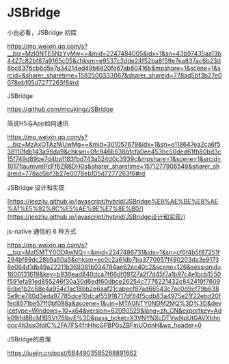 # JSBridge



小白必看，JSBridge 初探

https://mp.weixin.qq.com/s?__biz=MzI0NTE5NzYyMw==&mid=2247484005&idx=1&sn=43b97435aa13b4427c82bf87a9165c05&chksm=e9537c3dde24f52ba8f59e7ea837ac6b23d8bc8376cb6d5e7a34214ed49b6820fe67ab80416b&mpshare=1&scene=1&srcid=&sharer_sharetime=1582500333067&sharer_shareid=778ad5bf3b27e0078eb105d7277263f6#rd



JSBridge

https://github.com/mcuking/JSBridge





简说H5与App如何通讯

https://mp.weixin.qq.com/s?__biz=MzAxOTAzNjUwMg==&mid=301057679&idx=1&sn=e118647ea2ca6f538110fdb143a96da9&chksm=0fc846b638bfcfa0ee453bc50ded61fb80bd3c15f749d89be7d4ba1183fbd743a524d0c3939c&mpshare=1&scene=1&srcid=1017flaumyntPcFf6ZR8DH0s&sharer_sharetime=1571277906549&sharer_shareid=778ad5bf3b27e0078eb105d7277263f6#rd





JSBridge 设计和实现

[https://jeezliu.github.io/javascript/hybrid/JSBridge%E8%AE%BE%E8%AE%A1%E5%92%8C%E5%AE%9E%E7%8E%B0/](https://jeezliu.github.io/javascript/hybrid/JSBridge设计和实现/)







js-native 通信的 6 种方式

https://mp.weixin.qq.com/s?__biz=MzI5MTY0ODAwNQ==&mid=2247486731&idx=1&sn=cf6f4b5f87251f294bf89dc28b5a50a5&chksm=ec0c2a61db7ba3770057f490203da3e91738e064d1db49a22211b369381b034784ae62ec40c2&scene=126&sessionid=1600131619&key=b936ead840dca7f66df09127a2f7d45f7a1b97c4e1bcb1550f591efa91ed855246f30a30d6edf60dbce26254c7776221432c842419f76096cbe1b2c68e4a954c1ac18bb2e6aaf21cabecf87ad66543c7ac0d9cf79b6385e9ce780d3eda97785dce10dcaf55918717df84f5cdb83a4975e21f22ebd20ffec8571be57ff0bf088a&ascene=1&uin=MTA0NTY0NDM2MQ%3D%3D&devicetype=Windows+10+x64&version=62090529&lang=zh_CN&exportkey=Adk09ifd8BcM1BSVt76lbvE%3D&pass_ticket=X3VNYNXcDTVwNpUtGAVXbhnocc4It3ssOIqIC%2FA7FS4fnHhcGPBP0sZBFjnUOpnH&wx_header=0



JSBridge的原理

https://juejin.cn/post/6844903585268891662